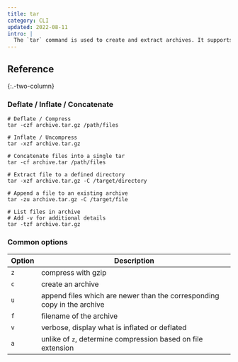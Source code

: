 ```yaml
---
title: tar
category: CLI
updated: 2022-08-11
intro: |
  The `tar` command is used to create and extract archives. It supports a wide variety of compression programs, such as gzip and bzip2.
---
```

## Reference
{:.-two-column}

### Deflate / Inflate / Concatenate
```shell
# Deflate / Compress
tar -czf archive.tar.gz /path/files
```

```shell
# Inflate / Uncompress
tar -xzf archive.tar.gz
```

```shell
# Concatenate files into a single tar
tar -cf archive.tar /path/files
```

```shell
# Extract file to a defined directory
tar -xzf archive.tar.gz -C /target/directory
```

```shell
# Append a file to an existing archive
tar -zu archive.tar.gz -C /target/file
```

```shell
# List files in archive
# Add -v for additional details
tar -tzf archive.tar.gz
```

### Common options

| Option | Description                                                             |
|--------|-------------------------------------------------------------------------|
| `z`    | compress with gzip                                                      |
| `c`    | create an archive                                                       |
| `u`    | append files which are newer than the corresponding copy in the archive |
| `f`    | filename of the archive                                                 |
| `v`    | verbose, display what is inflated or deflated                           |
| `a`    | unlike of `z`, determine compression based on file extension            |
